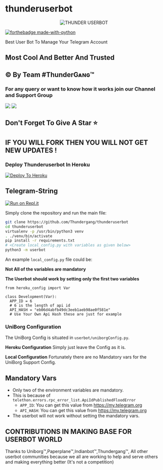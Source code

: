 # thunderuserbot
<p align="center">
<img src="https://telegra.ph/file/6ad3dc5bd1ce286cbb094.jpg" alt="THUNDER USERBOT">

[![forthebadge made-with-python](http://ForTheBadge.com/images/badges/made-with-python.svg)](https://www.python.org/)


Best User Bot To Manage Your Telegram Account 
## Most Cool And Better And Trusted

## © By Team #ThunderGᴀɴɢ™

### For any query or want to know how it works join our Channel and Support Group 

<a href="https://t.me/thunderuserbot"><img src="https://img.shields.io/badge/Join-Telegram%20Channel-red.svg?logo=Telegram"></a>
<a href="https://t.me/thunderuserbotchat"><img src="https://img.shields.io/badge/Join-Telegram%20Group-blue.svg?logo=telegram"></a>
## Don't Forget To Give A Star ⭐

## IF YOU WILL FORK THEN YOU WILL NOT GET NEW UPDATES !


### Deploy Thunderuserbot In Heroku

[![Deploy To Heroku](https://www.herokucdn.com/deploy/button.svg)](https://heroku.com/deploy?template=https://github.com/Thundergang/thunderuserbot)


## Telegram-String

[![Run on Repl.it](https://repl.it/badge/github/Thundergang/thunderuserbot)](https://thundergang.deadanonymous.repl.run)


Simply clone the repository and run the main file:

```bash
git clone https://github.com/Thundergang/thunderuserbot
cd thunderuserbot
virtualenv -p /usr/bin/python3 venv
. ./venv/bin/activate
pip install -r requirements.txt
# <Create local_config.py with variables as given below>
python3 -m userbot
```

An example `local_config.py` file could be:

**Not All of the variables are mandatory**

**The Userbot should work by setting only the first two variables**

```python3
from heroku_config import Var

class Development(Var):
  APP_ID = 6
  # 6 is the length of api id
  API_HASH = "eb06d4abfb49dc3eeb1aeb98ae0f581e"
  # Use Your Own Api Hash these are just for example
```

### UniBorg Configuration

The UniBorg Config is situated in `userbot/uniborgConfig.py`.

**Heroku Configuration** Simply just leave the Config as it is.

**Local Configuration** Fortunately there are no Mandatory vars for the UniBorg
Support Config.

## Mandatory Vars

- Only two of the environment variables are mandatory.
- This is because of `telethon.errors.rpc_error_list.ApiIdPublishedFloodError`
  - `APP_ID`: You can get this value from https://my.telegram.org
  - `API_HASH`: You can get this value from https://my.telegram.org
- The userbot will not work without setting the mandatory vars.

##  CONTRIBUTIONS IN MAKING BASE FOR USERBOT WORLD

Thanks to Uniborg™,Paperplane™,Indianbot™,Thundergang™, All other userbot communities because we all are working to help and serve others and making everything better (It's not a competition)
